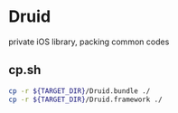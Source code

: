Druid
=======

private iOS library, packing common codes

cp.sh
-----------------------
```bash
cp -r ${TARGET_DIR}/Druid.bundle ./
cp -r ${TARGET_DIR}/Druid.framework ./
```